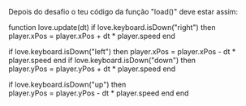 
Depois do desafio o teu código da função "load()" deve estar assim:

function love.update(dt)
  if love.keyboard.isDown("right") then      
    player.xPos = player.xPos + dt * player.speed
  end

  if love.keyboard.isDown("left") then
    player.xPos = player.xPos - dt * player.speed
  end
  if love.keyboard.isDown("down") then      
    player.yPos = player.yPos + dt * player.speed
  end

  if love.keyboard.isDown("up") then      
    player.yPos = player.yPos - dt * player.speed
  end 
end

